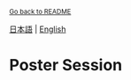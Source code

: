 <sub>[Go back to README](../../README_en.md)</sub>

[日本語](./ps_ja.md) | [English](./gpsen.md)

# Poster Session
